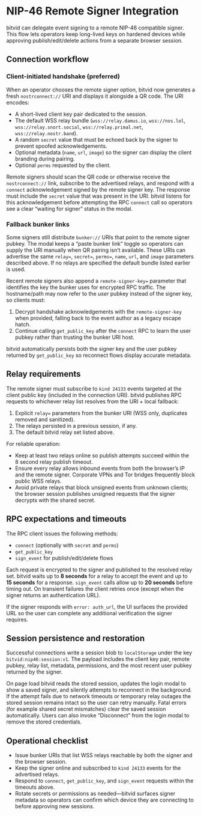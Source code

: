 # NIP-46 Remote Signer Integration

bitvid can delegate event signing to a remote NIP-46 compatible signer. This
flow lets operators keep long-lived keys on hardened devices while approving
publish/edit/delete actions from a separate browser session.

## Connection workflow

### Client-initiated handshake (preferred)

When an operator chooses the remote signer option, bitvid now generates a fresh
`nostrconnect://` URI and displays it alongside a QR code. The URI encodes:

- A short-lived client key pair dedicated to the session.
- The default WSS relay bundle (`wss://relay.damus.io`, `wss://nos.lol`,
  `wss://relay.snort.social`, `wss://relay.primal.net`,
  `wss://relay.nostr.band`).
- A random `secret` value that must be echoed back by the signer to prevent
  spoofed acknowledgements.
- Optional metadata (`name`, `url`, `image`) so the signer can display the
  client branding during pairing.
- Optional `perms` requested by the client.

Remote signers should scan the QR code or otherwise receive the
`nostrconnect://` link, subscribe to the advertised relays, and respond with a
`connect` acknowledgement signed by the remote signer key. The response must
include the `secret` value that was present in the URI. bitvid listens for this
acknowledgement before attempting the RPC `connect` call so operators see a
clear “waiting for signer” status in the modal.

### Fallback bunker links

Some signers still distribute `bunker://` URIs that point to the remote signer
pubkey. The modal keeps a “paste bunker link” toggle so operators can supply the
URI manually when QR pairing isn’t available. These URIs can advertise the same
`relay=`, `secret=`, `perms=`, `name`, `url`, and `image` parameters described
above. If no relays are specified the default bundle listed earlier is used.

Recent remote signers also append a `remote-signer-key=` parameter that
identifies the key the bunker uses for encrypted RPC traffic. The hostname/path
may now refer to the *user* pubkey instead of the signer key, so clients must:

1. Decrypt handshake acknowledgements with the `remote-signer-key` when
   provided, falling back to the event author as a legacy escape hatch.
2. Continue calling `get_public_key` after the `connect` RPC to learn the user
   pubkey rather than trusting the bunker URI host.

bitvid automatically persists both the signer key and the user pubkey returned
by `get_public_key` so reconnect flows display accurate metadata.

## Relay requirements

The remote signer must subscribe to `kind 24133` events targeted at the client
public key (included in the connection URI). bitvid publishes RPC requests to
whichever relay list resolves from the URI + local fallback:

1. Explicit `relay=` parameters from the bunker URI (WSS only, duplicates
   removed and sanitized).
2. The relays persisted in a previous session, if any.
3. The default bitvid relay set listed above.

For reliable operation:

- Keep at least two relays online so publish attempts succeed within the
  8&nbsp;second relay publish timeout.
- Ensure every relay allows inbound events from both the browser’s IP and the
  remote signer. Corporate VPNs and Tor bridges frequently block public WSS
  relays.
- Avoid private relays that block unsigned events from unknown clients; the
  browser session publishes unsigned requests that the signer decrypts with the
  shared secret.

## RPC expectations and timeouts

The RPC client issues the following methods:

- `connect` (optionally with `secret` and `perms`)
- `get_public_key`
- `sign_event` for publish/edit/delete flows

Each request is encrypted to the signer and published to the resolved relay set.
bitvid waits up to **8&nbsp;seconds** for a relay to accept the event and up to
**15&nbsp;seconds** for a response. `sign_event` calls allow up to
**20&nbsp;seconds** before timing out. On transient failures the client retries
once (except when the signer returns an authentication URL).

If the signer responds with `error: auth_url`, the UI surfaces the provided URL
so the user can complete any additional verification the signer requires.

## Session persistence and restoration

Successful connections write a session blob to
`localStorage` under the key `bitvid:nip46:session:v1`. The payload includes the
client key pair, remote pubkey, relay list, metadata, permissions, and the most
recent user pubkey returned by the signer.

On page load bitvid reads the stored session, updates the login modal to show a
saved signer, and silently attempts to reconnect in the background. If the
attempt fails due to network timeouts or temporary relay outages the stored
session remains intact so the user can retry manually. Fatal errors (for example
shared secret mismatches) clear the saved session automatically. Users can also
invoke “Disconnect” from the login modal to remove the stored credentials.

## Operational checklist

- Issue bunker URIs that list WSS relays reachable by both the signer and the
  browser session.
- Keep the signer online and subscribed to `kind 24133` events for the advertised
  relays.
- Respond to `connect`, `get_public_key`, and `sign_event` requests within the
  timeouts above.
- Rotate secrets or permissions as needed—bitvid surfaces signer metadata so
  operators can confirm which device they are connecting to before approving new
  sessions.
